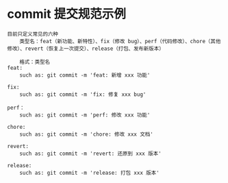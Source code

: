 # commit 提交规范示例

    目前只定义常见的六种
        类型名：feat（新功能、新特性）、fix（修改 bug）、perf（代码修改）、chore（其他修改）、revert（恢复上一次提交）、release（打包、发布新版本）

        格式：类型名
    feat: 
        such as: git commit -m 'feat: 新增 xxx 功能'

    fix: 
        such as: git commit -m 'fix: 修复 xxx bug'

    perf：
        such as: git commit -m 'perf: 修改 xxx 功能'

    chore: 
        such as: git commit -m 'chore: 修改 xxx 文档'

    revert: 
        such as: git commit -m 'revert: 还原到 xxx 版本'

    release: 
        such as: git commit -m 'release: 打包 xxx 版本'